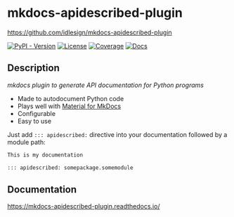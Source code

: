 # mkdocs-apidescribed-plugin

https://github.com/idlesign/mkdocs-apidescribed-plugin

[![PyPI - Version](https://img.shields.io/pypi/v/mkdocs-apidescribed-plugin)](https://pypi.python.org/pypi/mkdocs-apidescribed-plugin)
[![License](https://img.shields.io/pypi/l/mkdocs-apidescribed-plugin)](https://pypi.python.org/pypi/mkdocs-apidescribed-plugin)
[![Coverage](https://img.shields.io/coverallsCoverage/github/idlesign/mkdocs-apidescribed-plugin)](https://coveralls.io/r/idlesign/mkdocs-apidescribed-plugin)
[![Docs](https://img.shields.io/readthedocs/mkdocs-apidescribed-plugin)](https://mkdocs-apidescribed-plugin.readthedocs.io/)

## Description

*mkdocs plugin to generate API documentation for Python programs*

* Made to autodocument Python code
* Plays well with [Material for MkDocs](https://squidfunk.github.io/mkdocs-material/)
* Configurable
* Easy to use

Just add ``::: apidescribed:`` directive into your documentation followed by a module path:

```md title="index.md"
This is my documentation

::: apidescribed: somepackage.somemodule

```

## Documentation

https://mkdocs-apidescribed-plugin.readthedocs.io/
